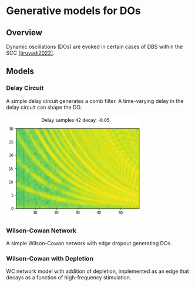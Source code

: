 # Generative models for DOs

## Overview
Dynamic oscillations (DOs) are evoked in certain cases of DBS within the SCC [[tiruvadi2022]]().

## Models


### Delay Circuit
A simple delay circuit generates a comb filter.
A time-varying delay in the delay circuit can shape the DO.

![](docs/images/sample_down_chirp.png)

### Wilson-Cowan Network
A simple Wilson-Cowan network with edge dropout generating DOs.


### Wilson-Cowan with Depletion
WC network model with addition of depletion, implemented as an edge that decays as a function of high-frequency stimulation.
